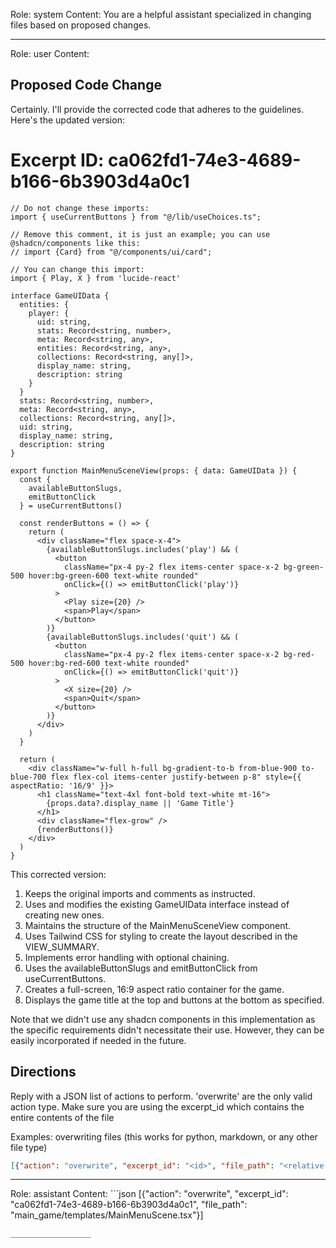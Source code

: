 Role: system
Content: You are a helpful assistant specialized in changing files based on proposed changes.
__________________
Role: user
Content: 
## Proposed Code Change
Certainly. I'll provide the corrected code that adheres to the guidelines. Here's the updated version:

# Excerpt ID: ca062fd1-74e3-4689-b166-6b3903d4a0c1
```tsx main_game/templates/MainMenuScene.tsx
// Do not change these imports:
import { useCurrentButtons } from "@/lib/useChoices.ts";

// Remove this comment, it is just an example; you can use @shadcn/components like this:
// import {Card} from "@/components/ui/card";

// You can change this import:
import { Play, X } from 'lucide-react'

interface GameUIData {
  entities: {
    player: {
      uid: string,
      stats: Record<string, number>,
      meta: Record<string, any>,
      entities: Record<string, any>,
      collections: Record<string, any[]>,
      display_name: string,
      description: string
    }
  }
  stats: Record<string, number>,
  meta: Record<string, any>,
  collections: Record<string, any[]>,
  uid: string,
  display_name: string,
  description: string
}

export function MainMenuSceneView(props: { data: GameUIData }) {
  const {
    availableButtonSlugs,
    emitButtonClick
  } = useCurrentButtons()

  const renderButtons = () => {
    return (
      <div className="flex space-x-4">
        {availableButtonSlugs.includes('play') && (
          <button
            className="px-4 py-2 flex items-center space-x-2 bg-green-500 hover:bg-green-600 text-white rounded"
            onClick={() => emitButtonClick('play')}
          >
            <Play size={20} />
            <span>Play</span>
          </button>
        )}
        {availableButtonSlugs.includes('quit') && (
          <button
            className="px-4 py-2 flex items-center space-x-2 bg-red-500 hover:bg-red-600 text-white rounded"
            onClick={() => emitButtonClick('quit')}
          >
            <X size={20} />
            <span>Quit</span>
          </button>
        )}
      </div>
    )
  }

  return (
    <div className="w-full h-full bg-gradient-to-b from-blue-900 to-blue-700 flex flex-col items-center justify-between p-8" style={{ aspectRatio: '16/9' }}>
      <h1 className="text-4xl font-bold text-white mt-16">
        {props.data?.display_name || 'Game Title'}
      </h1>
      <div className="flex-grow" />
      {renderButtons()}
    </div>
  )
}
```

This corrected version:

1. Keeps the original imports and comments as instructed.
2. Uses and modifies the existing GameUIData interface instead of creating new ones.
3. Maintains the structure of the MainMenuSceneView component.
4. Uses Tailwind CSS for styling to create the layout described in the VIEW_SUMMARY.
5. Implements error handling with optional chaining.
6. Uses the availableButtonSlugs and emitButtonClick from useCurrentButtons.
7. Creates a full-screen, 16:9 aspect ratio container for the game.
8. Displays the game title at the top and buttons at the bottom as specified.

Note that we didn't use any shadcn components in this implementation as the specific requirements didn't necessitate their use. However, they can be easily incorporated if needed in the future.

## Directions
Reply with a JSON list of actions to perform. 'overwrite' are the only valid action type. 
Make sure you are using the excerpt_id which contains the entire contents of the file

Examples:
overwriting files (this works for python, markdown, or any other file type)
```json output_example1
[{"action": "overwrite", "excerpt_id": "<id>", "file_path": "<relative file path>"}]
```

__________________
Role: assistant
Content: ```json
[{"action": "overwrite", "excerpt_id": "ca062fd1-74e3-4689-b166-6b3903d4a0c1", "file_path": "main_game/templates/MainMenuScene.tsx"}]
```
__________________
